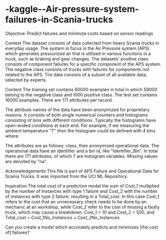 # -kaggle--Air-pressure-system-failures-in-Scania-trucks


Objective: Predict failures and minimize costs based on sensor readings

Context
The dataset consists of data collected from heavy Scania trucks in everyday usage. The system in focus is the Air Pressure system (APS) which generates pressurized air that is utilized in various functions in a truck, such as braking and gear changes. The datasets' positive class consists of component failures for a specific component of the APS system. The negative class consists of trucks with failures for components not related to the APS. The data consists of a subset of all available data, selected by experts.

Content
The training set contains 60000 examples in total in which 59000 belong to the negative class and 1000 positive class. The test set contains 16000 examples. There are 171 attributes per record.

The attribute names of the data have been anonymized for proprietary reasons. It consists of both single numerical counters and histograms consisting of bins with different conditions. Typically the histograms have open-ended conditions at each end. For example, if we measuring the ambient temperature "T" then the histogram could be defined with 4 bins where:

The attributes are as follows: class, then anonymized operational data. The operational data have an identifier and a bin id, like "Identifier_Bin". In total there are 171 attributes, of which 7 are histogram variables. Missing values are denoted by "na".

Acknowledgements
This file is part of APS Failure and Operational Data for Scania Trucks. It was imported from the UCI ML Repository.

Inspiration
The total cost of a prediction model the sum of Cost_1 multiplied by the number of Instances with type 1 failure and Cost_2 with the number of instances with type 2 failure, resulting in a Total_cost. In this case Cost_1 refers to the cost that an unnecessary check needs to be done by an mechanic at an workshop, while Cost_2 refer to the cost of missing a faulty truck, which may cause a breakdown. Cost_1 = 10 and Cost_2 = 500, and Total_cost = Cost_1*No_Instances + Cost_2*No_Instances.

Can you create a model which accurately predicts and minimizes [the cost of] failures?
